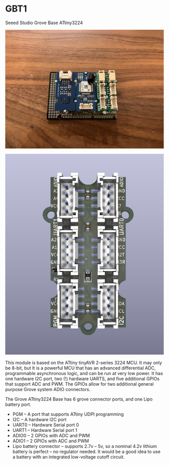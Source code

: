 # GBT1
Seeed Studio Grove Base ATtiny3224

![PCB](docs/IMG_9535.jpeg)

![PCB](docs/GBT2-front-2-ray.png)

This module is based on the ATtiny tinyAVR 2-series 3224 MCU. It may only be 8-bit, but It is a powerful MCU that has an advanced differential ADC, programmable asynchronous logic, and can be run at very low power. It has one hardware I2C port, two (!) hardware UARTS, and five additional GPIOs that support ADC and PWM. The GPIOs allow for two additional general purpose Grove system ADIO connectors.

The Grove ATtiny3224 Base has 6 grove connector ports, and one Lipo battery port.
* PGM – A port that supports ATtiny UDPI programming
* I2C – A hardware I2C port
* UART0 – Hardware Serial port 0
* UART1 – Hardware Serial port 1
* ADIO0 – 2 GPIOs with ADC and PWM
* ADIO1 – 2 GPIOs with ADC and PWM
* Lipo battery connector – supports 2.7v – 5v, so a nominal 4.2v lithium battery is perfect – no regulator needed. It would be a good idea to use a battery with an integrated low-voltage cutoff circuit.
